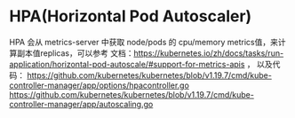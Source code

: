

# HPA(Horizontal Pod Autoscaler)
HPA 会从 metrics-server 中获取 node/pods 的 cpu/memory metrics值，来计算副本值replicas，可以参考
文档：https://kubernetes.io/zh/docs/tasks/run-application/horizontal-pod-autoscale/#support-for-metrics-apis ，
以及代码：
https://github.com/kubernetes/kubernetes/blob/v1.19.7/cmd/kube-controller-manager/app/options/hpacontroller.go
https://github.com/kubernetes/kubernetes/blob/v1.19.7/cmd/kube-controller-manager/app/autoscaling.go



